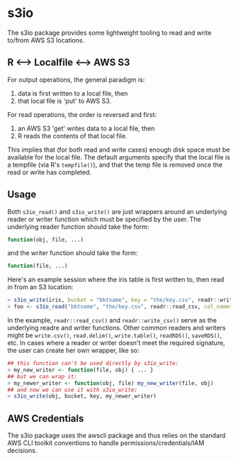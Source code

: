 # s3io

The s3io package provides some lightweight tooling to read and write to/from AWS S3 locations.

## R <--> Localfile <--> AWS S3

For output operations, the general paradigm is:
 1. data is first written to a local file, then
 2. that local file is 'put' to AWS S3.

For read operations, the order is reversed and first:
 1. an AWS S3 'get' writes data to a local file, then
 2. R reads the contents of that local file.

This implies that (for both read and write cases) enough disk space must be available for the local file.
The default arguments specify that the local file is a tempfile (via R's `tempfile()`), and that the temp file is removed once the read or write has completed.

## Usage

Both `s3io_read()` and `s3io_write()` are just wrappers around an underlying reader or writer function which must be specified by the user.
The underlying reader function should take the form:
```R
function(obj, file, ...)
```
and the writer function should take the form:
```R
function(file, ...)
```

Here's an example session where the iris table is first written to, then read in from an S3 location:
```R
> s3io_write(iris, bucket = "bktname", key = "the/key.csv", readr::write_csv, col_names = FALSE)
> foo <- s3io_read("bktname", "the/key.csv", readr::read_csv, col_names = FALSE)
```
In the example, `readr::read_csv()` and `readr::write_csv()` serve as the underlying readre and writer functions.
Other common readers and writers might be `write.csv()`, `read.delim()`, `write.table()`, `readRDS()`, `saveRDS()`, etc.
In cases where a reader or writer doesn't meet the required signature, the user can create her own wrapper, like so:
```R
## this function can't be used directly by s3io_write:
> my_new_writer <- function(file, obj) { ... }
## but we can wrap it:
> my_newer_writer <- function(obj, file) my_new_writer(file, obj)
## and now we can use it with s3io_write:
> s3io_write(obj, bucket, key, my_newer_writer)
```

## AWS Credentials

The s3io package uses the awscli package and thus relies on the standard AWS CLI toolkit conventions to handle permissions/credentials/IAM decisions.
